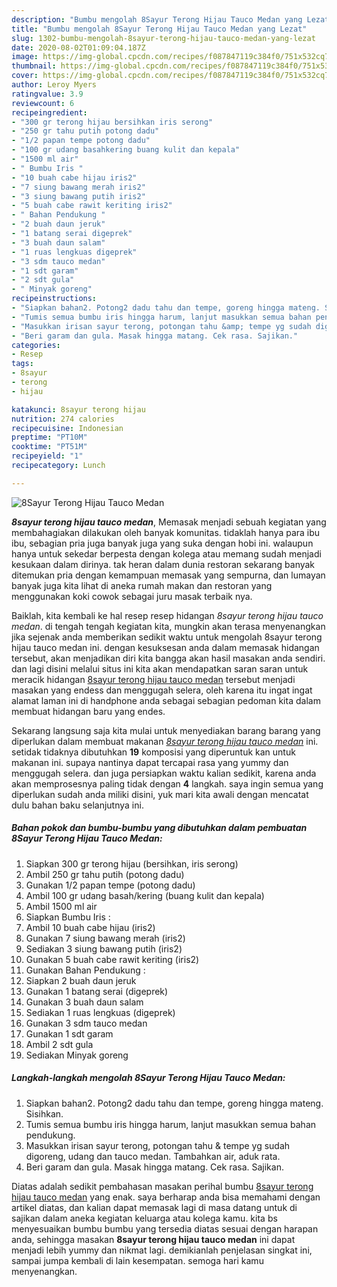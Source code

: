 ```yaml
---
description: "Bumbu mengolah 8Sayur Terong Hijau Tauco Medan yang Lezat"
title: "Bumbu mengolah 8Sayur Terong Hijau Tauco Medan yang Lezat"
slug: 1302-bumbu-mengolah-8sayur-terong-hijau-tauco-medan-yang-lezat
date: 2020-08-02T01:09:04.187Z
image: https://img-global.cpcdn.com/recipes/f087847119c384f0/751x532cq70/8sayur-terong-hijau-tauco-medan-foto-resep-utama.jpg
thumbnail: https://img-global.cpcdn.com/recipes/f087847119c384f0/751x532cq70/8sayur-terong-hijau-tauco-medan-foto-resep-utama.jpg
cover: https://img-global.cpcdn.com/recipes/f087847119c384f0/751x532cq70/8sayur-terong-hijau-tauco-medan-foto-resep-utama.jpg
author: Leroy Myers
ratingvalue: 3.9
reviewcount: 6
recipeingredient:
- "300 gr terong hijau bersihkan iris serong"
- "250 gr tahu putih potong dadu"
- "1/2 papan tempe potong dadu"
- "100 gr udang basahkering buang kulit dan kepala"
- "1500 ml air"
- " Bumbu Iris "
- "10 buah cabe hijau iris2"
- "7 siung bawang merah iris2"
- "3 siung bawang putih iris2"
- "5 buah cabe rawit keriting iris2"
- " Bahan Pendukung "
- "2 buah daun jeruk"
- "1 batang serai digeprek"
- "3 buah daun salam"
- "1 ruas lengkuas digeprek"
- "3 sdm tauco medan"
- "1 sdt garam"
- "2 sdt gula"
- " Minyak goreng"
recipeinstructions:
- "Siapkan bahan2. Potong2 dadu tahu dan tempe, goreng hingga mateng. Sisihkan."
- "Tumis semua bumbu iris hingga harum, lanjut masukkan semua bahan pendukung."
- "Masukkan irisan sayur terong, potongan tahu &amp; tempe yg sudah digoreng, udang dan tauco medan. Tambahkan air, aduk rata."
- "Beri garam dan gula. Masak hingga matang. Cek rasa. Sajikan."
categories:
- Resep
tags:
- 8sayur
- terong
- hijau

katakunci: 8sayur terong hijau 
nutrition: 274 calories
recipecuisine: Indonesian
preptime: "PT10M"
cooktime: "PT51M"
recipeyield: "1"
recipecategory: Lunch

---
```



![8Sayur Terong Hijau Tauco Medan](https://img-global.cpcdn.com/recipes/f087847119c384f0/751x532cq70/8sayur-terong-hijau-tauco-medan-foto-resep-utama.jpg)

<b><i>8sayur terong hijau tauco medan</i></b>, Memasak menjadi sebuah kegiatan yang membahagiakan dilakukan oleh banyak komunitas. tidaklah hanya para ibu ibu, sebagian pria juga banyak juga yang suka dengan hobi ini. walaupun hanya untuk sekedar berpesta dengan kolega atau memang sudah menjadi kesukaan dalam dirinya. tak heran dalam dunia restoran sekarang banyak ditemukan pria dengan kemampuan memasak yang sempurna, dan lumayan banyak juga kita lihat di aneka rumah makan dan restoran yang menggunakan koki cowok sebagai juru masak terbaik nya.

Baiklah, kita kembali ke hal resep resep hidangan <i>8sayur terong hijau tauco medan</i>. di tengah tengah kegiatan kita, mungkin akan terasa menyenangkan jika sejenak anda memberikan sedikit waktu untuk mengolah 8sayur terong hijau tauco medan ini. dengan kesuksesan anda dalam memasak hidangan tersebut, akan menjadikan diri kita bangga akan hasil masakan anda sendiri. dan lagi disini melalui situs ini kita akan mendapatkan saran saran untuk meracik hidangan <u>8sayur terong hijau tauco medan</u> tersebut menjadi masakan yang endess dan menggugah selera, oleh karena itu ingat ingat alamat laman ini di handphone anda sebagai sebagian pedoman kita dalam membuat hidangan baru yang endes.




Sekarang langsung saja kita mulai untuk menyediakan barang barang yang diperlukan dalam membuat makanan <u><i>8sayur terong hijau tauco medan</i></u> ini. setidak tidaknya dibutuhkan <b>19</b> komposisi yang diperuntuk kan untuk makanan ini. supaya nantinya dapat tercapai rasa yang yummy dan menggugah selera. dan juga persiapkan waktu kalian sedikit, karena anda akan memprosesnya paling tidak dengan <b>4</b> langkah. saya ingin semua yang diperlukan sudah anda miliki disini, yuk mari kita awali dengan mencatat dulu bahan baku selanjutnya ini.

<!--inarticleads1-->

##### Bahan pokok dan bumbu-bumbu yang dibutuhkan dalam pembuatan 8Sayur Terong Hijau Tauco Medan:

1. Siapkan 300 gr terong hijau (bersihkan, iris serong)
1. Ambil 250 gr tahu putih (potong dadu)
1. Gunakan 1/2 papan tempe (potong dadu)
1. Ambil 100 gr udang basah/kering (buang kulit dan kepala)
1. Ambil 1500 ml air
1. Siapkan  Bumbu Iris :
1. Ambil 10 buah cabe hijau (iris2)
1. Gunakan 7 siung bawang merah (iris2)
1. Sediakan 3 siung bawang putih (iris2)
1. Gunakan 5 buah cabe rawit keriting (iris2)
1. Gunakan  Bahan Pendukung :
1. Siapkan 2 buah daun jeruk
1. Gunakan 1 batang serai (digeprek)
1. Gunakan 3 buah daun salam
1. Sediakan 1 ruas lengkuas (digeprek)
1. Gunakan 3 sdm tauco medan
1. Gunakan 1 sdt garam
1. Ambil 2 sdt gula
1. Sediakan  Minyak goreng




<!--inarticleads2-->

##### Langkah-langkah mengolah 8Sayur Terong Hijau Tauco Medan:

1. Siapkan bahan2. Potong2 dadu tahu dan tempe, goreng hingga mateng. Sisihkan.
1. Tumis semua bumbu iris hingga harum, lanjut masukkan semua bahan pendukung.
1. Masukkan irisan sayur terong, potongan tahu &amp; tempe yg sudah digoreng, udang dan tauco medan. Tambahkan air, aduk rata.
1. Beri garam dan gula. Masak hingga matang. Cek rasa. Sajikan.




Diatas adalah sedikit pembahasan masakan perihal bumbu <u>8sayur terong hijau tauco medan</u> yang enak. saya berharap anda bisa memahami dengan artikel diatas, dan kalian dapat memasak lagi di masa datang untuk di sajikan dalam aneka kegiatan keluarga atau kolega kamu. kita bs menyesuaikan bumbu bumbu yang tersedia diatas sesuai dengan harapan anda, sehingga masakan <b>8sayur terong hijau tauco medan</b> ini dapat menjadi lebih yummy dan nikmat lagi. demikianlah penjelasan singkat ini, sampai jumpa kembali di lain kesempatan. semoga hari kamu menyenangkan.
